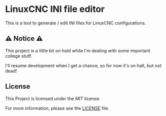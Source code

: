 # LinuxCNC INI file editor

This is a tool to generate / edit INI files for LinuxCNC configurations.

## :warning: Notice :warning:

This project is a little bit on hold while I'm dealing with some important college
stuff.

I'll resume development when I get a chance, so for now it's on halt, but not dead!

## License
This Project is licensed under the MIT license.

For more information, please see the [LICENSE](/LICENSE) file.
